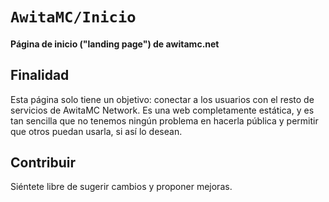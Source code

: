 # `AwitaMC/Inicio`
#### Página de inicio ("landing page") de awitamc.net

## Finalidad

Esta página solo tiene un objetivo: conectar a los usuarios con el resto de servicios de AwitaMC Network.
Es una web completamente estática, y es tan sencilla que no tenemos ningún problema en hacerla pública y
permitir que otros puedan usarla, si así lo desean.

## Contribuir

Siéntete libre de sugerir cambios y proponer mejoras.
